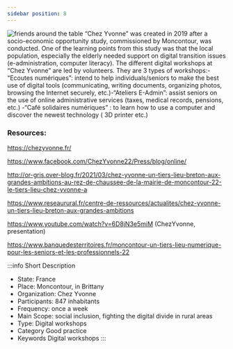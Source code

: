 ```yaml
---
sidebar position: 8
---
```

![friends around the table](/./../static/img/png/chezyvonne.png)
“Chez Yvonne” was created in 2019 after a socio-economic opportunity study, commissioned by Moncontour, was conducted. One of the learning points from this study was that the local population, especially the elderly needed support on digital transition issues (e-administration, computer literacy).
The different digital workshops at “Chez Yvonne” are led by volunteers.
They are 3 types of workshops:- “Ecoutes numériques”: intend to help individuals/seniors to make the best use of digital tools (communicating, writing documents, organizing photos, browsing the Internet securely, etc.)-“Ateliers E-Admin”: assist seniors on the use of online administrative services (taxes, medical records, pensions, etc.)
-“Café solidaires numériques” : to learn how to use a computer and discover the newest technology ( 3D printer etc.)

### Resources:
 
 https://chezyvonne.fr/ 

https://www.facebook.com/ChezYvonne22/Press/blog/online/ 

http://or-gris.over-blog.fr/2021/03/chez-yvonne-un-tiers-lieu-breton-aux-grandes-ambitions-au-rez-de-chaussee-de-la-mairie-de-moncontour-22-le-tiers-lieu-chez-yvonne-a 

https://www.reseaurural.fr/centre-de-ressources/actualites/chez-yvonne-un-tiers-lieu-breton-aux-grandes-ambitions 

https://www.youtube.com/watch?v=6D8jN3e5miM (ChezYvonne, presentation)

https://www.banquedesterritoires.fr/moncontour-un-tiers-lieu-numerique-pour-les-seniors-et-les-professionnels-22 

:::info Short Description
- State: France
- Place: Moncontour, in Brittany
- Organization: Chez Yvonne
- Participants: 847 inhabitants
- Frequency: once a week
- Main Scope: social inclusion, fighting the digital divide in rural areas
- Type: Digital workshops
- Category    Good practice 
- Keywords    Digital workshops
::: 